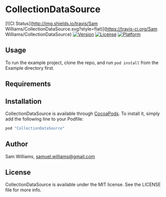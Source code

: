 # CollectionDataSource

[![CI Status](http://img.shields.io/travis/Sam Williams/CollectionDataSource.svg?style=flat)](https://travis-ci.org/Sam Williams/CollectionDataSource)
[![Version](https://img.shields.io/cocoapods/v/CollectionDataSource.svg?style=flat)](http://cocoapods.org/pods/CollectionDataSource)
[![License](https://img.shields.io/cocoapods/l/CollectionDataSource.svg?style=flat)](http://cocoapods.org/pods/CollectionDataSource)
[![Platform](https://img.shields.io/cocoapods/p/CollectionDataSource.svg?style=flat)](http://cocoapods.org/pods/CollectionDataSource)

## Usage

To run the example project, clone the repo, and run `pod install` from the Example directory first.

## Requirements

## Installation

CollectionDataSource is available through [CocoaPods](http://cocoapods.org). To install
it, simply add the following line to your Podfile:

```ruby
pod "CollectionDataSource"
```

## Author

Sam Williams, samuel.williams@gmail.com

## License

CollectionDataSource is available under the MIT license. See the LICENSE file for more info.
